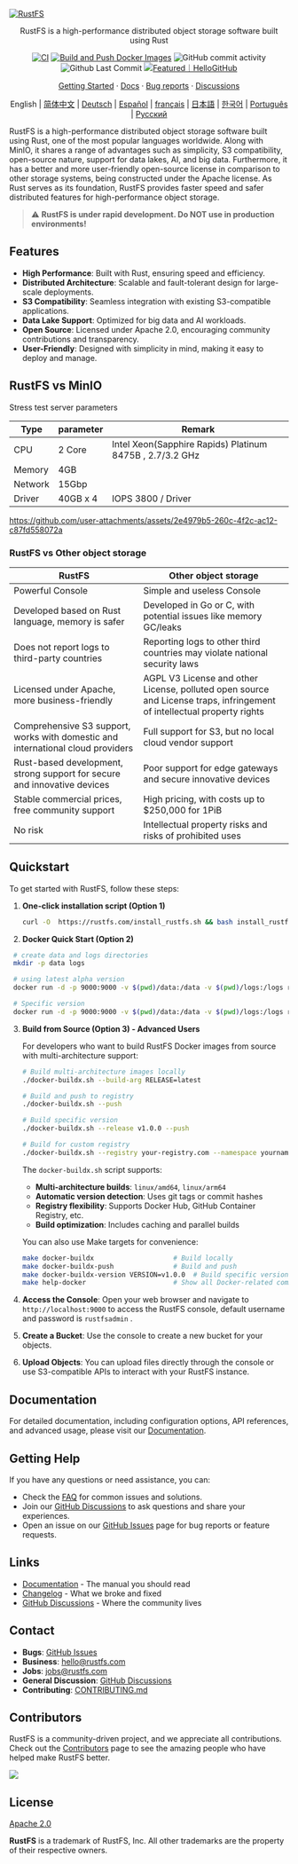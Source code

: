 [![RustFS](https://rustfs.com/images/rustfs-github.png)](https://rustfs.com)

<p align="center">RustFS is a high-performance distributed object storage software built using Rust</p>

<p align="center">
  <a href="https://github.com/rustfs/rustfs/actions/workflows/ci.yml"><img alt="CI" src="https://github.com/rustfs/rustfs/actions/workflows/ci.yml/badge.svg" /></a>
  <a href="https://github.com/rustfs/rustfs/actions/workflows/docker.yml"><img alt="Build and Push Docker Images" src="https://github.com/rustfs/rustfs/actions/workflows/docker.yml/badge.svg" /></a>
  <img alt="GitHub commit activity" src="https://img.shields.io/github/commit-activity/m/rustfs/rustfs"/>
  <img alt="Github Last Commit" src="https://img.shields.io/github/last-commit/rustfs/rustfs"/>
  <a href="https://hellogithub.com/repository/rustfs/rustfs" target="_blank"><img src="https://abroad.hellogithub.com/v1/widgets/recommend.svg?rid=b95bcb72bdc340b68f16fdf6790b7d5b&claim_uid=MsbvjYeLDKAH457&theme=small" alt="Featured｜HelloGitHub" /></a>
</p>

<p align="center">
  <a href="https://docs.rustfs.com/introduction.html">Getting Started</a>
  · <a href="https://docs.rustfs.com/">Docs</a>
  · <a href="https://github.com/rustfs/rustfs/issues">Bug reports</a>
  · <a href="https://github.com/rustfs/rustfs/discussions">Discussions</a>
</p>

<p align="center">
English | <a href="https://github.com/rustfs/rustfs/blob/main/README_ZH.md">简体中文</a> |
  <!-- Keep these links. Translations will automatically update with the README. -->
  <a href="https://readme-i18n.com/rustfs/rustfs?lang=de">Deutsch</a> |
  <a href="https://readme-i18n.com/rustfs/rustfs?lang=es">Español</a> |
  <a href="https://readme-i18n.com/rustfs/rustfs?lang=fr">français</a> |
  <a href="https://readme-i18n.com/rustfs/rustfs?lang=ja">日本語</a> |
  <a href="https://readme-i18n.com/rustfs/rustfs?lang=ko">한국어</a> |
  <a href="https://readme-i18n.com/rustfs/rustfs?lang=pt">Português</a> |
  <a href="https://readme-i18n.com/rustfs/rustfs?lang=ru">Русский</a>
</p>

RustFS is a high-performance distributed object storage software built using Rust, one of the most popular languages worldwide. Along with MinIO, it shares a range of advantages such as simplicity, S3 compatibility, open-source nature, support for data lakes, AI, and big data. Furthermore, it has a better and more user-friendly open-source license in comparison to other storage systems, being constructed under the Apache license. As Rust serves as its foundation, RustFS provides faster speed and safer distributed features for high-performance object storage.

> ⚠️ **RustFS is under rapid development. Do NOT use in production environments!**

## Features

- **High Performance**: Built with Rust, ensuring speed and efficiency.
- **Distributed Architecture**: Scalable and fault-tolerant design for large-scale deployments.
- **S3 Compatibility**: Seamless integration with existing S3-compatible applications.
- **Data Lake Support**: Optimized for big data and AI workloads.
- **Open Source**: Licensed under Apache 2.0, encouraging community contributions and transparency.
- **User-Friendly**: Designed with simplicity in mind, making it easy to deploy and manage.

## RustFS vs MinIO

Stress test server parameters

|  Type  |  parameter   | Remark |
| - | - | - |
|CPU | 2 Core | Intel Xeon(Sapphire Rapids) Platinum 8475B , 2.7/3.2 GHz|   |
|Memory| 4GB |     |
|Network | 15Gbp |      |
|Driver  | 40GB x 4 |   IOPS 3800 / Driver |

<https://github.com/user-attachments/assets/2e4979b5-260c-4f2c-ac12-c87fd558072a>

### RustFS vs Other object storage

| RustFS | Other object storage|
| - | - |
| Powerful Console | Simple and useless Console |
| Developed based on Rust language, memory is safer | Developed in Go or C, with potential issues like memory GC/leaks |
| Does not report logs to third-party countries  | Reporting logs to other third countries may violate national security laws |
| Licensed under Apache, more business-friendly  | AGPL V3 License and other License, polluted open source and License traps, infringement of intellectual property rights |
| Comprehensive S3 support, works with domestic and international cloud providers  | Full support for S3, but no local cloud vendor support |
| Rust-based development, strong support for secure and innovative devices  | Poor support for edge gateways and secure innovative devices|
| Stable commercial prices, free community support | High pricing, with costs up to $250,000 for 1PiB |
| No risk | Intellectual property risks and risks of prohibited uses |

## Quickstart

To get started with RustFS, follow these steps:

1. **One-click installation script (Option 1)​​**

   ```bash
   curl -O  https://rustfs.com/install_rustfs.sh && bash install_rustfs.sh
   ```

2. **Docker Quick Start (Option 2)​​**

  ```bash
   # create data and logs directories
   mkdir -p data logs

   # using latest alpha version
   docker run -d -p 9000:9000 -v $(pwd)/data:/data -v $(pwd)/logs:/logs rustfs/rustfs:alpha

   # Specific version
   docker run -d -p 9000:9000 -v $(pwd)/data:/data -v $(pwd)/logs:/logs rustfs/rustfs:1.0.0.alpha.45
   ```

3. **Build from Source (Option 3) - Advanced Users**

   For developers who want to build RustFS Docker images from source with multi-architecture support:

   ```bash
   # Build multi-architecture images locally
   ./docker-buildx.sh --build-arg RELEASE=latest

   # Build and push to registry
   ./docker-buildx.sh --push

   # Build specific version
   ./docker-buildx.sh --release v1.0.0 --push

   # Build for custom registry
   ./docker-buildx.sh --registry your-registry.com --namespace yourname --push
   ```

   The `docker-buildx.sh` script supports:
   - **Multi-architecture builds**: `linux/amd64`, `linux/arm64`
   - **Automatic version detection**: Uses git tags or commit hashes
   - **Registry flexibility**: Supports Docker Hub, GitHub Container Registry, etc.
   - **Build optimization**: Includes caching and parallel builds

   You can also use Make targets for convenience:

   ```bash
   make docker-buildx                    # Build locally
   make docker-buildx-push               # Build and push
   make docker-buildx-version VERSION=v1.0.0  # Build specific version
   make help-docker                      # Show all Docker-related commands
   ```

4. **Access the Console**: Open your web browser and navigate to `http://localhost:9000` to access the RustFS console, default username and password is `rustfsadmin` .
5. **Create a Bucket**: Use the console to create a new bucket for your objects.
6. **Upload Objects**: You can upload files directly through the console or use S3-compatible APIs to interact with your RustFS instance.

## Documentation

For detailed documentation, including configuration options, API references, and advanced usage, please visit our [Documentation](https://docs.rustfs.com).

## Getting Help

If you have any questions or need assistance, you can:

- Check the [FAQ](https://github.com/rustfs/rustfs/discussions/categories/q-a) for common issues and solutions.
- Join our [GitHub Discussions](https://github.com/rustfs/rustfs/discussions) to ask questions and share your experiences.
- Open an issue on our [GitHub Issues](https://github.com/rustfs/rustfs/issues) page for bug reports or feature requests.

## Links

- [Documentation](https://docs.rustfs.com) - The manual you should read
- [Changelog](https://github.com/rustfs/rustfs/releases) - What we broke and fixed
- [GitHub Discussions](https://github.com/rustfs/rustfs/discussions) - Where the community lives

## Contact

- **Bugs**: [GitHub Issues](https://github.com/rustfs/rustfs/issues)
- **Business**: <hello@rustfs.com>
- **Jobs**: <jobs@rustfs.com>
- **General Discussion**: [GitHub Discussions](https://github.com/rustfs/rustfs/discussions)
- **Contributing**: [CONTRIBUTING.md](CONTRIBUTING.md)

## Contributors

RustFS is a community-driven project, and we appreciate all contributions. Check out the [Contributors](https://github.com/rustfs/rustfs/graphs/contributors) page to see the amazing people who have helped make RustFS better.

<a href="https://github.com/rustfs/rustfs/graphs/contributors">
  <img src="https://opencollective.com/rustfs/contributors.svg?width=890&limit=500&button=false" />
</a>

## License

[Apache 2.0](https://opensource.org/licenses/Apache-2.0)

**RustFS** is a trademark of RustFS, Inc. All other trademarks are the property of their respective owners.
